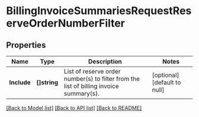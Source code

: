 # BillingInvoiceSummariesRequestReserveOrderNumberFilter

## Properties
Name | Type | Description | Notes
------------ | ------------- | ------------- | -------------
**Include** | **[]string** | List of reserve order number(s) to filter from the list of billing invoice summary(s). | [optional] [default to null]

[[Back to Model list]](../README.md#documentation-for-models) [[Back to API list]](../README.md#documentation-for-api-endpoints) [[Back to README]](../README.md)

